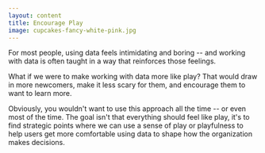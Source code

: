 ```yaml
---
layout: content
title: Encourage Play
image: cupcakes-fancy-white-pink.jpg
---
```


For most people, using data feels intimidating and boring -- and working with data is often taught in a way that reinforces those feelings. 

What if we were to make working with data more like play? That would draw in more newcomers, make it less scary for them, and encourage them to want to learn more.

Obviously, you wouldn't want to use this approach all the time -- or even most of the time. The goal isn't that everything should feel like play, it's to find strategic points where we can use a sense of play or playfulness to help users get more comfortable using data to shape how the organization makes decisions.
